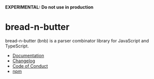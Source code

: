 **EXPERIMENTAL: Do not use in production**

# bread-n-butter

bread-n-butter (bnb) is a parser combinator library for JavaScript and
TypeScript.

- [Documentation](https://bnb-wavebeem.netlify.app/)
- [Changelog](https://github.com/wavebeem/bread-n-butter/blob/main/CHANGELOG.md)
- [Code of Conduct](https://github.com/wavebeem/bread-n-butter/blob/main/CODE_OF_CONDUCT.md)
- [npm](https://www.npmjs.com/package/bread-n-butter)
